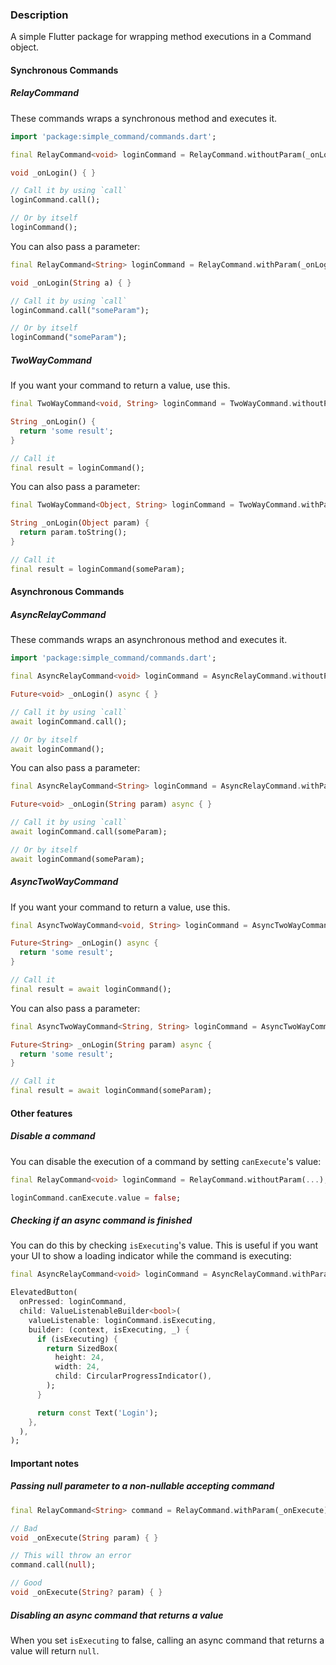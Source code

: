### Description

A simple Flutter package for wrapping method executions in a Command object.

#### Synchronous Commands

##### RelayCommand

These commands wraps a synchronous method and executes it.

```dart
import 'package:simple_command/commands.dart';

final RelayCommand<void> loginCommand = RelayCommand.withoutParam(_onLogin);

void _onLogin() { }

// Call it by using `call`
loginCommand.call();

// Or by itself
loginCommand();
```

You can also pass a parameter:

```dart
final RelayCommand<String> loginCommand = RelayCommand.withParam(_onLogin);

void _onLogin(String a) { }

// Call it by using `call`
loginCommand.call("someParam");

// Or by itself
loginCommand("someParam");
```

##### TwoWayCommand

If you want your command to return a value, use this.

```dart
final TwoWayCommand<void, String> loginCommand = TwoWayCommand.withoutParam(_onLogin);

String _onLogin() {
  return 'some result';
}

// Call it
final result = loginCommand();
```

You can also pass a parameter:

```dart
final TwoWayCommand<Object, String> loginCommand = TwoWayCommand.withParam(_onLogin);

String _onLogin(Object param) {
  return param.toString();
}

// Call it
final result = loginCommand(someParam);
```

#### Asynchronous Commands

##### AsyncRelayCommand

These commands wraps an asynchronous method and executes it.

```dart
import 'package:simple_command/commands.dart';

final AsyncRelayCommand<void> loginCommand = AsyncRelayCommand.withoutParam(_onLogin);

Future<void> _onLogin() async { }

// Call it by using `call`
await loginCommand.call();

// Or by itself
await loginCommand();
```

You can also pass a parameter:

```dart
final AsyncRelayCommand<String> loginCommand = AsyncRelayCommand.withParam(_onLogin);

Future<void> _onLogin(String param) async { }

// Call it by using `call`
await loginCommand.call(someParam);

// Or by itself
await loginCommand(someParam);
```

##### AsyncTwoWayCommand

If you want your command to return a value, use this.

```dart
final AsyncTwoWayCommand<void, String> loginCommand = AsyncTwoWayCommand.withoutParam(_onLogin);

Future<String> _onLogin() async {
  return 'some result';
}

// Call it
final result = await loginCommand();
```

You can also pass a parameter:

```dart
final AsyncTwoWayCommand<String, String> loginCommand = AsyncTwoWayCommand.withParam(_onLogin);

Future<String> _onLogin(String param) async {
  return 'some result';
}

// Call it
final result = await loginCommand(someParam);
```

#### Other features

##### Disable a command

You can disable the execution of a command by setting `canExecute`'s value:

```dart
final RelayCommand<void> loginCommand = RelayCommand.withoutParam(...);

loginCommand.canExecute.value = false;
```

##### Checking if an async command is finished

You can do this by checking `isExecuting`'s value. This is useful if you want your UI to show a loading indicator while the command is executing:

```dart
final AsyncRelayCommand<void> loginCommand = AsyncRelayCommand.withParam(...);

ElevatedButton(
  onPressed: loginCommand,
  child: ValueListenableBuilder<bool>(
    valueListenable: loginCommand.isExecuting,
    builder: (context, isExecuting, _) {
      if (isExecuting) {
        return SizedBox(
          height: 24,
          width: 24,
          child: CircularProgressIndicator(),
        );
      }

      return const Text('Login');
    },
  ),
);
```

#### Important notes

##### Passing null parameter to a non-nullable accepting command

```dart
final RelayCommand<String> command = RelayCommand.withParam(_onExecute);

// Bad
void _onExecute(String param) { }

// This will throw an error
command.call(null);

// Good
void _onExecute(String? param) { }
```

##### Disabling an async command that returns a value

When you set `isExecuting` to false, calling an async command that returns a value will return `null`.